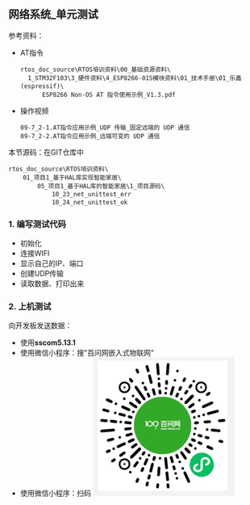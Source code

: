 ## 网络系统_单元测试

参考资料：

* AT指令

  ```shell
  rtos_doc_source\RTOS培训资料\00_基础资源资料\
  	1_STM32F103\3_硬件资料\4_ESP8266-01S模块资料\01_技术手册\01_乐鑫(espressif)\
  		ESP8266 Non-OS AT 指令使用示例_V1.3.pdf
  ```

* 操作视频

  ```shell
  09-7_2-1.AT指令应用示例_UDP 传输_固定远端的 UDP 通信
  09-7_2-2.AT指令应用示例_远端可变的 UDP 通信
  ```

  

本节源码：在GIT仓库中

```shell
rtos_doc_source\RTOS培训资料\
	01_项目1_基于HAL库实现智能家居\
		05_项目1_基于HAL库的智能家居\1_项目源码\
			10_23_net_unittest_err
			10_24_net_unittest_ok
```

### 1. 编写测试代码

* 初始化
* 连接WIFI
* 显示自己的IP、端口
* 创建UDP传输
* 读取数据、打印出来



### 2. 上机测试

向开发板发送数据：

* 使用**sscom5.13.1**
* 使用微信小程序：搜"百问网嵌入式物联网"
* 使用微信小程序：扫码
  ![image-20211015170807083](pic/project1/28_wechat_little_prgram.png)

